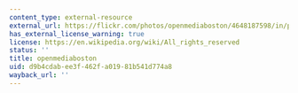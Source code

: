 ```yaml
---
content_type: external-resource
external_url: https://flickr.com/photos/openmediaboston/4648187598/in/photolist-2hFoMQV-nqecLq-2hFoNWC-nGHRPK-9r5HDb-2hFnLjV-2a4769W-2hFk5rE-2hFk4zE-2hFknVT-9ZUziD-fpy6sb-nGGgMY-nGwvdU-dPauiU-nGqWhx-nGGgN9-HrRGMN-nqerTf-nEFe3f-nGqVPi-nqegtr-nqergo-5hoUGD-4DALmq-BHxJGt-4UV3N9-kNWEc-GEQ4bP-2j3iRvs-C7r1CD-CvnRkw-2d8VfzD-CEW8FH-BHqgYU-CEWhpK-BHqqhs-CdNBJJ-6eKTnG-6eFJ7K-85Kbeu-85KaME-6eKTYm-6eKShh-6eKTyw-85G3ip-6eFKfV-6eFJwn-6eKTMs-6eKSLL
has_external_license_warning: true
license: https://en.wikipedia.org/wiki/All_rights_reserved
status: ''
title: openmediaboston
uid: d9b4cdab-ee3f-462f-a019-81b541d774a8
wayback_url: ''
---
```

